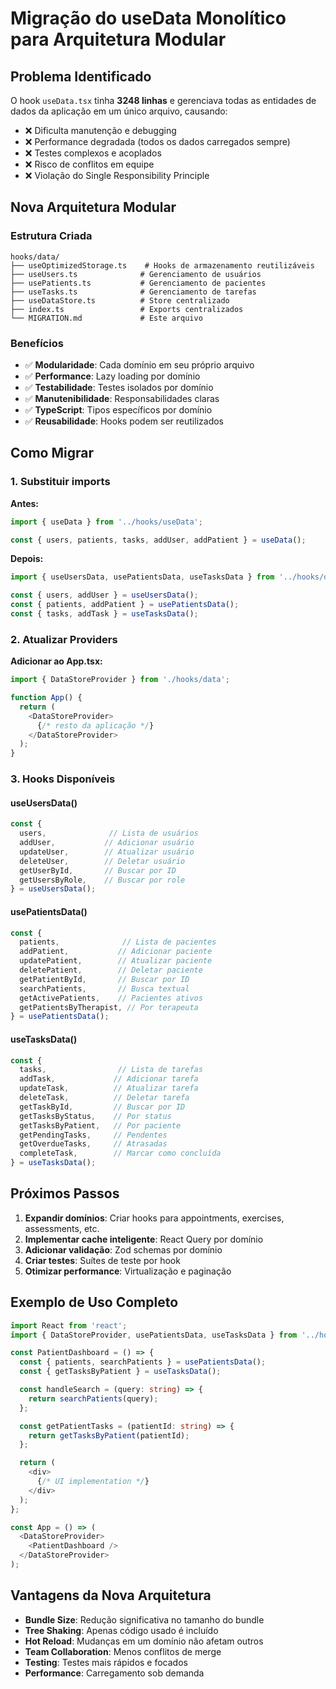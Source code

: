 # Migração do useData Monolítico para Arquitetura Modular

## Problema Identificado

O hook `useData.tsx` tinha **3248 linhas** e gerenciava todas as entidades de dados da aplicação em um único arquivo, causando:

- ❌ Dificulta manutenção e debugging
- ❌ Performance degradada (todos os dados carregados sempre)
- ❌ Testes complexos e acoplados
- ❌ Risco de conflitos em equipe
- ❌ Violação do Single Responsibility Principle

## Nova Arquitetura Modular

### Estrutura Criada

```
hooks/data/
├── useOptimizedStorage.ts    # Hooks de armazenamento reutilizáveis
├── useUsers.ts              # Gerenciamento de usuários
├── usePatients.ts           # Gerenciamento de pacientes  
├── useTasks.ts              # Gerenciamento de tarefas
├── useDataStore.ts          # Store centralizado
├── index.ts                 # Exports centralizados
└── MIGRATION.md             # Este arquivo
```

### Benefícios

- ✅ **Modularidade**: Cada domínio em seu próprio arquivo
- ✅ **Performance**: Lazy loading por domínio
- ✅ **Testabilidade**: Testes isolados por domínio
- ✅ **Manutenibilidade**: Responsabilidades claras
- ✅ **TypeScript**: Tipos específicos por domínio
- ✅ **Reusabilidade**: Hooks podem ser reutilizados

## Como Migrar

### 1. Substituir imports

**Antes:**
```typescript
import { useData } from '../hooks/useData';

const { users, patients, tasks, addUser, addPatient } = useData();
```

**Depois:**
```typescript
import { useUsersData, usePatientsData, useTasksData } from '../hooks/data';

const { users, addUser } = useUsersData();
const { patients, addPatient } = usePatientsData();
const { tasks, addTask } = useTasksData();
```

### 2. Atualizar Providers

**Adicionar ao App.tsx:**
```typescript
import { DataStoreProvider } from './hooks/data';

function App() {
  return (
    <DataStoreProvider>
      {/* resto da aplicação */}
    </DataStoreProvider>
  );
}
```

### 3. Hooks Disponíveis

#### useUsersData()
```typescript
const {
  users,              // Lista de usuários
  addUser,           // Adicionar usuário
  updateUser,        // Atualizar usuário  
  deleteUser,        // Deletar usuário
  getUserById,       // Buscar por ID
  getUsersByRole,    // Buscar por role
} = useUsersData();
```

#### usePatientsData()
```typescript
const {
  patients,              // Lista de pacientes
  addPatient,           // Adicionar paciente
  updatePatient,        // Atualizar paciente
  deletePatient,        // Deletar paciente
  getPatientById,       // Buscar por ID
  searchPatients,       // Busca textual
  getActivePatients,    // Pacientes ativos
  getPatientsByTherapist, // Por terapeuta
} = usePatientsData();
```

#### useTasksData()
```typescript
const {
  tasks,                // Lista de tarefas
  addTask,             // Adicionar tarefa
  updateTask,          // Atualizar tarefa
  deleteTask,          // Deletar tarefa
  getTaskById,         // Buscar por ID
  getTasksByStatus,    // Por status
  getTasksByPatient,   // Por paciente
  getPendingTasks,     // Pendentes
  getOverdueTasks,     // Atrasadas
  completeTask,        // Marcar como concluída
} = useTasksData();
```

## Próximos Passos

1. **Expandir domínios**: Criar hooks para appointments, exercises, assessments, etc.
2. **Implementar cache inteligente**: React Query por domínio
3. **Adicionar validação**: Zod schemas por domínio
4. **Criar testes**: Suítes de teste por hook
5. **Otimizar performance**: Virtualização e paginação

## Exemplo de Uso Completo

```typescript
import React from 'react';
import { DataStoreProvider, usePatientsData, useTasksData } from '../hooks/data';

const PatientDashboard = () => {
  const { patients, searchPatients } = usePatientsData();
  const { getTasksByPatient } = useTasksData();

  const handleSearch = (query: string) => {
    return searchPatients(query);
  };

  const getPatientTasks = (patientId: string) => {
    return getTasksByPatient(patientId);
  };

  return (
    <div>
      {/* UI implementation */}
    </div>
  );
};

const App = () => (
  <DataStoreProvider>
    <PatientDashboard />
  </DataStoreProvider>
);
```

## Vantagens da Nova Arquitetura

- **Bundle Size**: Redução significativa no tamanho do bundle
- **Tree Shaking**: Apenas código usado é incluído
- **Hot Reload**: Mudanças em um domínio não afetam outros
- **Team Collaboration**: Menos conflitos de merge
- **Testing**: Testes mais rápidos e focados
- **Performance**: Carregamento sob demanda